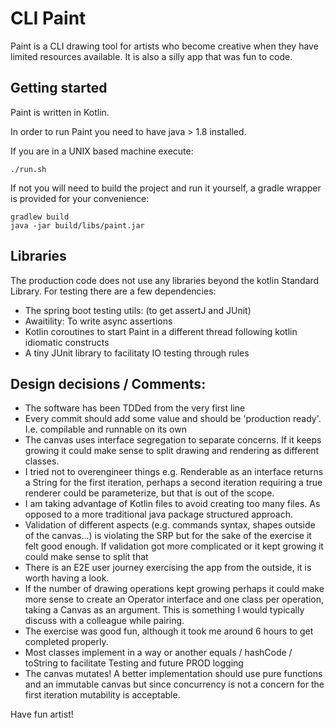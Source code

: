 # CLI Paint

Paint is a CLI drawing tool for artists who become creative when they have limited resources available. It is also a silly app that was fun to code.

## Getting started

Paint is written in Kotlin.

In order to run Paint you need to have java > 1.8 installed.

If you are in a UNIX based machine execute:

`./run.sh`

If not you will need to build the project and run it yourself, a gradle wrapper is provided
for your convenience:

```
gradlew build
java -jar build/libs/paint.jar
```

## Libraries

The production code does not use any libraries beyond the kotlin Standard Library. For testing there are a few
dependencies:

- The spring boot testing utils: (to get assertJ and JUnit)
- Awaitility: To write async assertions
- Kotlin coroutines to start Paint in a different thread following kotlin idiomatic constructs
- A tiny JUnit library to facilitaty IO testing through rules

## Design decisions / Comments:

- The software has been TDDed from the very first line
- Every commit should add some value and should be 'production ready'. I.e. compilable and runnable on its own
- The canvas uses interface segregation to separate concerns. If it keeps growing it could make sense
  to split drawing and rendering as different classes.
- I tried not to overengineer things e.g. Renderable as an interface returns a String for the first iteration, perhaps
  a second iteration requiring a true renderer could be parameterize, but that is out of the scope.
- I am taking advantage of Kotlin files to avoid creating too many files. As opposed to a more traditional
  java package structured approach.
- Validation of different aspects (e.g. commands syntax, shapes outside of the canvas...) is violating the SRP but for the sake of the exercise it felt good enough.
  If validation got more complicated or it kept growing it could make sense to split that
- There is an E2E user journey exercising the app from the outside, it is worth having a look.
- If the number of drawing operations kept growing perhaps it could make more sense to create an Operator interface
  and one class per operation, taking a Canvas as an argument. This is something I would typically discuss with a colleague while pairing.
- The exercise was good fun, although it took me around 6 hours to get completed properly.
- Most classes implement in a way or another equals / hashCode / toString to facilitate Testing and future PROD logging
- The canvas mutates! A better implementation should use pure functions and an immutable canvas
  but since concurrency is not a concern for the first iteration mutability is acceptable.

Have fun artist!
